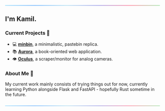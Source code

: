 ![line](https://github.com/DPM97/DPM97/blob/master/line.gif)
## I'm Kamil.

### Current Projects 🎨
- 💻 **[minbin](https://github.com/k9mil/minbin)**, a minimalistic, pastebin replica.
- 📚 **[Aurora](https://github.com/k9mil/aurora)**, a book-oriented web application.
- 👁️ **[Oculus](https://github.com/k9mil/oculus)**, a scraper/monitor for analog cameras.

### About Me 🎯
My current work mainly consists of trying things out for now, currently learning Python alongside Flask and FastAPI - hopefully Rust sometime in the future.

![line](https://github.com/DPM97/DPM97/blob/master/line.gif)
